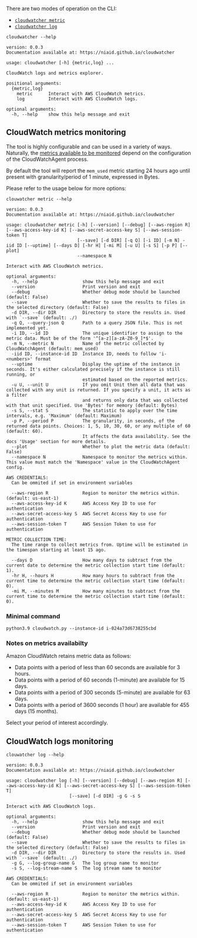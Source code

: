 There are two modes of operation on the CLI:

- [`cloudwatcher metric`](#cloudwatch-metrics-monitoring)
- [`cloudwatcher log`](#cloudwatch-logs-monitoring)

```
cloudwatcher --help
```

```
version: 0.0.3
Documentation available at: https://niaid.github.io/cloudwatcher

usage: cloudwatcher [-h] {metric,log} ...

CloudWatch logs and metrics explorer.

positional arguments:
  {metric,log}
    metric      Interact with AWS CloudWatch metrics.
    log         Interact with AWS CloudWatch logs.

optional arguments:
  -h, --help    show this help message and exit
```

## CloudWatch metrics monitoring

The tool is highly configurable and can be used in a variety of ways. Naturally, the [metrics available to be monitored](https://docs.aws.amazon.com/AmazonCloudWatch/latest/monitoring/metrics-collected-by-CloudWatch-agent.html) depend on the configuration of the CloudWatchAgent process.

By default the tool will report the `mem_used` metric starting 24 hours ago until present with granularity/period of 1 minute, expressed in Bytes.

Please refer to the usage below for more options:

```
clouwatcher metric --help
```

```
version: 0.0.3
Documentation available at: https://niaid.github.io/cloudwatcher

usage: cloudwatcher metric [-h] [--version] [--debug] [--aws-region R] [--aws-access-key-id K] [--aws-secret-access-key S] [--aws-session-token T]
                           [--save] [-d DIR] [-q Q] [-i ID] [-m N] -iid ID [--uptime] [--days D] [-hr H] [-mi M] [-u U] [-s S] [-p P] [--plot]
                           --namespace N

Interact with AWS CloudWatch metrics.

optional arguments:
  -h, --help                 show this help message and exit
  --version                  Print version and exit
  --debug                    Whether debug mode should be launched (default: False)
  --save                     Whether to save the results to files in the selected directory (default: False)
  -d DIR, --dir DIR          Directory to store the results in. Used with `--save` (default: ./)
  -q Q, --query-json Q       Path to a query JSON file. This is not implemented yet.
  -i ID, --id ID             The unique identifier to assign to the metric data. Must be of the form '^[a-z][a-zA-Z0-9_]*$'.
  -m N, --metric N           Name of the metric collected by CloudWatchAgent (default: mem_used)
  -iid ID, --instance-id ID  Instance ID, needs to follow 'i-<numbers>' format
  --uptime                   Display the uptime of the instance in seconds. It's either calculated precisely if the instance is still running, or
                             estimated based on the reported metrics.
  -u U, --unit U             If you omit Unit then all data that was collected with any unit is returned. If you specify a unit, it acts as a filter
                             and returns only data that was collected with that unit specified. Use 'Bytes' for memory (default: Bytes)
  -s S, --stat S             The statistic to apply over the time intervals, e.g. 'Maximum' (default: Maximum)
  -p P, --period P           The granularity, in seconds, of the returned data points. Choices: 1, 5, 10, 30, 60, or any multiple of 60 (default: 60).
                             It affects the data availability. See the docs 'Usage' section for more details.
  --plot                     Whether to plot the metric data (default: False)
  --namespace N              Namespace to monitor the metrics within. This value must match the 'Namespace' value in the CloudWatchAgent config.

AWS CREDENTIALS:
  Can be ommited if set in environment variables

  --aws-region R             Region to monitor the metrics within. (default: us-east-1)
  --aws-access-key-id K      AWS Access Key ID to use for authentication
  --aws-secret-access-key S  AWS Secret Access Key to use for authentication
  --aws-session-token T      AWS Session Token to use for authentication

METRIC COLLECTION TIME:
  The time range to collect metrics from. Uptime will be estimated in the timespan starting at least 15 ago.

  --days D                   How many days to subtract from the current date to determine the metric collection start time (default: 1).
  -hr H, --hours H           How many hours to subtract from the current time to determine the metric collection start time (default: 0).
  -mi M, --minutes M         How many minutes to subtract from the current time to determine the metric collection start time (default: 0).
```

### Minimal command

```console
python3.9 cloudwatch.py --instance-id i-024a73d6738255cbd
```

### Notes on metrics availabilty

Amazon CloudWatch retains metric data as follows:

- Data points with a period of less than 60 seconds are available for 3 hours.
- Data points with a period of 60 seconds (1-minute) are available for 15 days.
- Data points with a period of 300 seconds (5-minute) are available for 63 days.
- Data points with a period of 3600 seconds (1 hour) are available for 455 days (15 months).

Select your period of interest accordingly.

## CloudWatch logs monitoring

```
clouwatcher log --help
```

```
version: 0.0.3
Documentation available at: https://niaid.github.io/cloudwatcher

usage: cloudwatcher log [-h] [--version] [--debug] [--aws-region R] [--aws-access-key-id K] [--aws-secret-access-key S] [--aws-session-token T]
                        [--save] [-d DIR] -g G -s S

Interact with AWS CloudWatch logs.

optional arguments:
  -h, --help                 show this help message and exit
  --version                  Print version and exit
  --debug                    Whether debug mode should be launched (default: False)
  --save                     Whether to save the results to files in the selected directory (default: False)
  -d DIR, --dir DIR          Directory to store the results in. Used with `--save` (default: ./)
  -g G, --log-group-name G   The log group name to monitor
  -s S, --log-stream-name S  The log stream name to monitor

AWS CREDENTIALS:
  Can be ommited if set in environment variables

  --aws-region R             Region to monitor the metrics within. (default: us-east-1)
  --aws-access-key-id K      AWS Access Key ID to use for authentication
  --aws-secret-access-key S  AWS Secret Access Key to use for authentication
  --aws-session-token T      AWS Session Token to use for authentication
```

